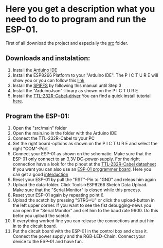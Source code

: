 # Here you get a description what you need to do to program and run the ESP-01.
First of all download the project and especially the [src]() folder.

## Downloads and instalation:
1.	Install the [Arduino IDE](https://www.arduino.cc/en/Main/Software)
2.	Install the ESP8266 Platform to your "Arduino IDE". The P I C T U R E will show you or you can follow this [link](http://esp8266.github.io/Arduino/versions/2.0.0/doc/installing.html#boards-manager)
3.	Install the [SPIFFS](http://www.instructables.com/id/Using-ESP8266-SPIFFS/) by following this manual until Step 3
4.	Install the "ArduinoJson"-library as shown on the P I C T U R E
5.	Install the [TTL-232R-Cabel-driver](https://cdn.sparkfun.com/assets/learn_tutorials/7/4/CDM_v2.12.00_WHQL_Certified.exe)	You can find a quick install tutorial [here](https://learn.sparkfun.com/tutorials/how-to-install-ftdi-drivers/all).

## Program the ESP-01:
1.	Open the "src/main" folder
2.	Open the main.ino in the folder with the Arduino IDE
3.	Connect the TTL-232R-Cabel to your PC
4. 	Set the right board-options as shown on the P I C T U R E and select the right "COM"-Port
5.	Connect your ESP-01 as shown on the schematic. Make sure that the ESP-01 only connect to an 3,3V DC-power-supply.
	For the right connection have a look for the pinout at the [TTL-232R-Cabel datasheet](http://www.ftdichip.com/Support/Documents/DataSheets/Cables/DS_TTL-232R_CABLES.pdf)
	If you want you can also use an [ESP-01 programmer board](http://www.ebay.de/itm/like/262988751030?chn=ps&dispItem=1). Here you can get a good [interduction](https://www.xgadget.de/anleitung/esp-01-esp8266-mit-adapter-programmieren-so-gehts/)
6.	Reset your ESP-01 by pull the "RST"-Pin to "GND" and releas him again
7.	Upload the data-folder. Click Tools->ESP8266 Sketch Data Upload.
	Make sure that the "Serial Monitor" is closed while this process.
8.	Reset your ESP-01 again by repeating point 6.
9.	Upload the scetch by pressing "STRG+U" or click the upload-button in the left upper corner.
	If you want to see the fist debugging-news you can open the "Serial Monitor" and set him to the baud rate 9600. Do this befor you upload the scetch.
10.	If everything worked fine you can release the connections and put him in to the circuit board.
11.	Put the circuit board with the ESP-01 in the control box and close it. Connect the power supply and the RGB-LED-Chain.
	Connect your device to the ESP-01 and have fun.
